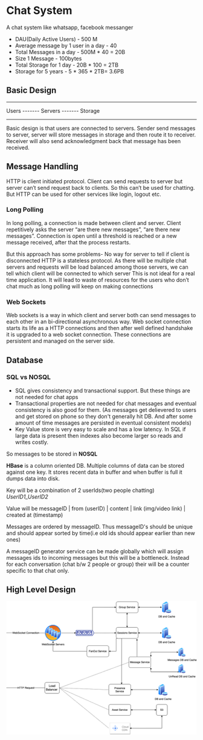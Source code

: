 # Chat System
A chat system like whatsapp, facebook messanger 

- DAU(Daily Active Users) - 500 M
- Average message by 1 user in a day - 40
- Total Messages in a day - 500M * 40 = 20B
- Size 1 Message - 100bytes
- Total Storage for 1 day - 20B * 100 = 2TB
- Storage for 5 years - 5 * 365 * 2TB= 3.6PB 

## Basic Design
-----         -------         -------
Users ------- Servers ------- Storage
-----         -------         -------
Basic design is that users are connected to servers. Sender send messages to server, server will store messages in storage and then route it to receiver.
Receiver will also send acknowledgment back that message has been received. 

## Message Handling
HTTP is client initiated protocol. Client can send requests to server but server can’t send request back to clients. So this can’t be used for chatting. But HTTP can be used for other services like login, logout etc.

### Long Polling
In long polling, a connection is made between client and server. Client repetitively asks the server “are there new messages”, “are there new messages”. Connection is open until a threshold is reached or a new message received, after that the process restarts.

But this approach has some problems-
No way for server to tell if client is disconnected 
HTTP is a stateless protocol. As there will be multiple chat servers and requests will be load balanced among those servers, we can tell which client will be connected to which server
This is not ideal for a real time application. It will lead to waste of resources for the users who don’t chat much as long polling will keep on making connections

### Web Sockets
Web sockets is a way in which client and server both can send messages to each other in an bi-directional asynchronous way. Web socket connection starts its life as a HTTP connections and then after well defined handshake it is upgraded to a web socket connection. These connections are persistent and managed on the server side.

## Database

### SQL vs NOSQL
- SQL gives consistency and transactional support. But these things are not needed for chat apps
- Transactional properties are not needed for chat messages and eventual consistency is also good for them. (As messages get delievered to users and get stored on phone so they don't generally hit DB. And after some amount of time messages are persisted in eventual consistent models)
- Key Value store is very easy to scale and has a low latency. In SQL if large data is present then indexes also become larger so reads and writes costly.

So messages to be stored in **NOSQL**

**HBase** is a column oriented DB. Multiple columns of data can be stored against one key.
It stores recent data in buffer and when buffer is full it dumps data into disk.

Key will be a combination of 2 userIds(two people chatting) *UserID1_UserID2*

Value will be messageID | from (userID) | content | link (img/video link) | created at (timestamp)

Messages are ordered by messageID. Thus messageID's should be unique and should appear sorted by time(i.e old ids should appear earlier than new ones)

A messageID generator service can be made globally which will assign messages ids to incoming messages but this will be a bottleneck.
Instead for each conversation (chat b/w 2 people or group) their will be a counter specific to that chat only.

## High Level Design

![alt text](https://github.com/sidhant293/Essential-Algorithms/blob/main/System%20Design/Images/chat_system.drawio.png)
